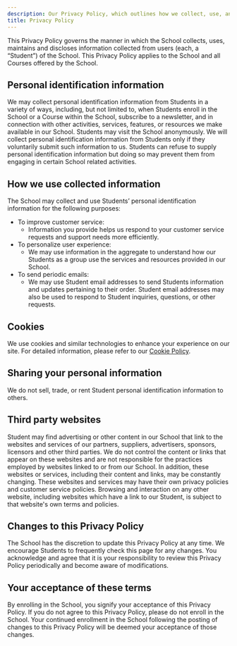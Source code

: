 ```yaml
---
description: Our Privacy Policy, which outlines how we collect, use, and protect your personal information. Learn about your rights regarding your data and our commitment to maintaining your privacy. Your trust is important to us—read more to understand our practices and how we ensure your information is secure.
title: Privacy Policy
---
```


This Privacy Policy governs the manner in which the School collects, uses, maintains and discloses information collected from users (each, a “Student”) of the School. This Privacy Policy applies to the School and all Courses offered by the School.

## Personal identification information

We may collect personal identification information from Students in a variety of ways, including, but not limited to, when Students enroll in the School or a Course within the School, subscribe to a newsletter, and in connection with other activities, services, features, or resources we make available in our School. Students may visit the School anonymously. We will collect personal identification information from Students only if they voluntarily submit such information to us. Students can refuse to supply personal identification information but doing so may prevent them from engaging in certain School related activities.

## How we use collected information

The School may collect and use Students’ personal identification information for the following purposes:

- To improve customer service:
    - Information you provide helps us respond to your customer service requests and support needs more efficiently.
- To personalize user experience:
    - We may use information in the aggregate to understand how our Students as a group use the services and resources provided in our School.
- To send periodic emails:
    - We may use Student email addresses to send Students information and updates pertaining to their order. Student email addresses may also be used to respond to Student inquiries, questions, or other requests.

## Cookies

We use cookies and similar technologies to enhance your experience on our site. For detailed information, please refer to our [Cookie Policy](/legal/cookies).

## Sharing your personal information

We do not sell, trade, or rent Student personal identification information to others.

## Third party websites

Student may find advertising or other content in our School that link to the websites and services of our partners, suppliers, advertisers, sponsors, licensors and other third parties. We do not control the content or links that appear on these websites and are not responsible for the practices employed by websites linked to or from our School. In addition, these websites or services, including their content and links, may be constantly changing. These websites and services may have their own privacy policies and customer service policies. Browsing and interaction on any other website, including websites which have a link to our Student, is subject to that website's own terms and policies.

## Changes to this Privacy Policy

The School has the discretion to update this Privacy Policy at any time. We encourage Students to frequently check this page for any changes. You acknowledge and agree that it is your responsibility to review this Privacy Policy periodically and become aware of modifications.

## Your acceptance of these terms

By enrolling in the School, you signify your acceptance of this Privacy Policy. If you do not agree to this Privacy Policy, please do not enroll in the School. Your continued enrollment in the School following the posting of changes to this Privacy Policy will be deemed your acceptance of those changes.
